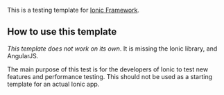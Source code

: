 This is a testing template for [Ionic Framework](http://ionicframework.com/).

## How to use this template

*This template does not work on its own*. It is missing the Ionic library, and AngularJS.

The main purpose of this test is for the developers of Ionic to test new features and performance testing.
This should not be used as a starting template for an actual Ionic app.
